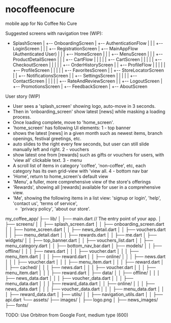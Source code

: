 # nocoffeenocure

mobile app for No Coffee No Cure

Suggested screens with navigation tree (WIP):
- SplashScreen
  |
  +-- OnboardingScreen
  |
  +-- AuthenticationFlow
  |   |
  |   +-- LoginScreen
  |   |
  |   +-- RegistrationScreen
  |
  +-- MainAppFlow (Authenticated User)
  |   |
  |   +-- HomeScreen
  |   |
  |   +-- MenuScreen
  |   |
  |   +-- ProductDetailScreen
  |   |
  |   +-- CartFlow
  |   |   |
  |   |   +-- CartScreen
  |   |   |
  |   |   +-- CheckoutScreen
  |   |   |
  |   |   +-- OrderHistoryScreen
  |
  |   +-- ProfileFlow
  |   |   |
  |   |   +-- ProfileScreen
  |   |   |
  |   |   +-- FavoritesScreen
  |
  |   +-- StoreLocatorScreen
  |
  |   +-- NotificationsScreen
  |
  |   +-- SettingsScreen
  |   |   |
  |   |   +-- ContactScreen
  |   |   |
  |   |   +-- RateAndReviewScreen
  |
  |   +-- LogoutScreen
  |
  +-- PromotionsScreen
  |
  +-- FeedbackScreen
  |
  +-- AboutScreen

User story (WIP)
- User sees a 'splash_screen' showing logo, auto-move in 3 seconds.
- Then in 'onboarding_screen' show latest [news] while masking a loading process. 
- Once loading complete, move to 'home_screen'.
- 'home_screen' has following UI elements:
1 - top banner
- shows the latest [news] in a given month such as newest items, branch openings, festival greetings, etc.
- auto slides to the right every few seconds, but user can still slide manually left and right.
2 - vouchers
- show latest one from [rewards] such as gifts or vouchers for users, with 'view all' clickable text.
3 - menu
- A scroll list of items in category 'coffee', 'non-coffee', etc, each category has its own grid-view with 'view all.
4 - bottom nav bar
- 'Home', return to home_screen's default view
- 'Menu', a fuller, more comprehensive view of the store's offerings
- 'Rewards', showing all [rewards] available for user in a comprehensive view.
- 'Me', showing the following items in a list view: 'signup or login', 'help', 'contact us', 'terms of service',
  - 'privacy policy', 'about our store'.

my_coffee_app/
├── lib/
│   ├── main.dart // The entry point of your app.
│   ├── screens/
│   │   ├── splash_screen.dart 
│   │   ├── onboarding_screen.dart 
│   │   ├── home_screen.dart
│   │   ├── news_detail.dart
│   │   ├── vouchers.dart
│   │   ├── menu_detail.dart
│   │   ├── rewards.dart
│   │   ├── me.dart
│   ├── widgets/
│   │   ├── top_banner.dart
│   │   ├── vouchers_list.dart
│   │   ├── menu_category.dart
│   │   ├── bottom_nav_bar.dart
│   ├── models/
│   │   ├── offline/
│   │   │   ├── news.dart
│   │   │   ├── voucher.dart
│   │   │   ├── menu_item.dart
│   │   │   ├── reward.dart
│   │   ├── online/
│   │   │   ├── news.dart
│   │   │   ├── voucher.dart
│   │   │   ├── menu_item.dart
│   │   │   ├── reward.dart
│   │   ├── cached/
│   │   │   ├── news.dart
│   │   │   ├── voucher.dart
│   │   │   ├── menu_item.dart
│   │   │   ├── reward.dart
│   ├── data/
│   │   ├── offline/
│   │   │   ├── news_data.dart
│   │   │   ├── voucher_data.dart
│   │   │   ├── menu_data.dart
│   │   │   ├── reward_data.dart
│   │   ├── online/
│   │   │   ├── news_data.dart
│   │   │   ├── voucher_data.dart
│   │   │   ├── menu_data.dart
│   │   │   ├── reward_data.dart
│   ├── utils/
│   │   ├── navigation_utils.dart
│   │   ├── api.dart
└── assets/
├── images/
│   ├── logo.png
│   ├── news_images/
├── fonts/




TODO: Use Orbitron from Google Font, medium type (600)
